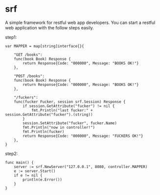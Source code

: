 # srf
A simple framework for restful web app developers.
You can start a restful web application with the follow steps easily.

step1:
```
var MAPPER = map[string]interface{}{

    "GET /books":
    func(book Book) Response {
        return Response{Code: "000000", Message: "BOOKS OK!"}
    },

    "POST /books":
    func(book Book) Response {
        return Response{Code: "000000", Message: "BOOKS OK!"}
    },

    "/fuckers":
    func(fucker Fucker, session srf.Session) Response {
        if session.GetAttribute("fucker") != nil {
            fmt.Println("last fucker:" + session.GetAttribute("fucker").(string))
        }
        session.SetAttribute("fucker", fucker.Name)
        fmt.Println("now in controller!")
        fmt.Println(fucker)
        return Response{Code: "000000", Message: "FUCKERS OK!"}
    },
}
```
step2:
```
func main() {
    server := srf.NewServer("127.0.0.1", 8080, controller.MAPPER)
    e := server.Start()
    if e != nil {
        println(e.Error())
    }
}
```
